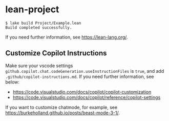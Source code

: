 # lean-project

```
$ lake build Project/Example.lean
Build completed successfully.
```
If you need further information, see https://lean-lang.org/.

## Customize Copilot Instructions

Make sure your vscode settings `github.copilot.chat.codeGeneration.useInstructionFiles` is `true`, and add `.github/copilot-instructions.md`. If you need further information, see below:
- https://code.visualstudio.com/docs/copilot/copilot-customization
- https://code.visualstudio.com/docs/copilot/reference/copilot-settings

If you want to customize chatmode, for example, see https://burkeholland.github.io/posts/beast-mode-3-1/.
